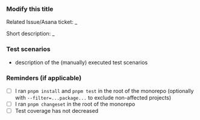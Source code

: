 ### Modify this title

Related Issue/Asana ticket: \_

Short description: \_

<!--
Examples:

Title: Add Search Functionality to User Dashboard.
Related Issue: #1234
Short Description:
Implements a new search bar in the user dashboard to allow quick navigation and filtering of project lists based on user input. This feature enhances user experience by providing a more efficient way to locate specific projects.

Title: Fix Memory Leak in Data Processing Module.
Asana ticket: https://app.asana.com/0/1205801361945248/1207389790540430
Short Description:
Resolves a critical memory leak occurring in the data processing module when handling large datasets. This fix improves system stability and performance under heavy load conditions.
-->

### Test scenarios

- description of the (manually) executed test scenarios

<!--
Examples:

Add Search Functionality to User Dashboard
* Search Function Test: Verifies that entering a keyword in the search bar returns a list of projects containing that keyword.
* Empty Result Test: Confirms that a message is displayed when no projects match the search criteria.
* Performance Test: Ensures that the search functionality returns results within 2 seconds under typical load conditions.

Fix Memory Leak in Data Processing Module
* Memory Usage Test: Monitors memory usage during data processing to ensure that no unexpected memory growth occurs.
* Regression Test: Confirms that the data processing outputs remain consistent with previous versions post-fix.
* Stress Test: Executes the data processing module under high load to validate stability improvements.
-->

### Reminders (if applicable)

- [ ] I ran `pnpm install` and `pnpm test` in the root of the monorepo
      (optionally with `--filter=...package...` to exclude non-affected
      projects)
- [ ] I ran `pnpm changeset` in the root of the monorepo
- [ ] Test coverage has not decreased
